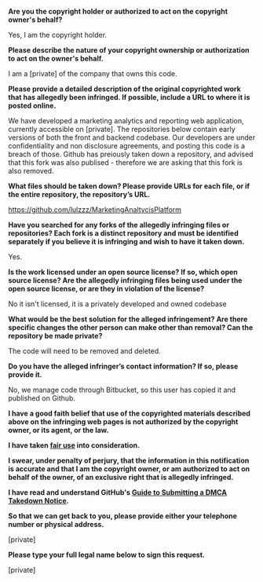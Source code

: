 **Are you the copyright holder or authorized to act on the copyright owner's behalf?**

Yes, I am the copyright holder.

**Please describe the nature of your copyright ownership or authorization to act on the owner's behalf.**

I am a [private] of the company that owns this code.

**Please provide a detailed description of the original copyrighted work that has allegedly been infringed. If possible, include a URL to where it is posted online.**

We have developed a marketing analytics and reporting web application, currently accessible on [private]. The repositories below contain early versions of both the front and backend codebase. Our developers are under confidentiality and non disclosure agreements, and posting this code is a breach of those. Github has preiously taken down a repository, and advised that this fork was also publised - therefore we are asking that this fork is also removed.

**What files should be taken down? Please provide URLs for each file, or if the entire repository, the repository’s URL.**

https://github.com/lulzzz/MarketingAnaltycisPlatform

**Have you searched for any forks of the allegedly infringing files or repositories? Each fork is a distinct repository and must be identified separately if you believe it is infringing and wish to have it taken down.**

Yes.

**Is the work licensed under an open source license? If so, which open source license? Are the allegedly infringing files being used under the open source license, or are they in violation of the license?**

No it isn't licensed, it is a privately developed and owned codebase

**What would be the best solution for the alleged infringement? Are there specific changes the other person can make other than removal? Can the repository be made private?**

The code will need to be removed and deleted.

**Do you have the alleged infringer’s contact information? If so, please provide it.**

No, we manage code through Bitbucket, so this user has copied it and published on Github.

**I have a good faith belief that use of the copyrighted materials described above on the infringing web pages is not authorized by the copyright owner, or its agent, or the law.**

**I have taken <a href="https://www.lumendatabase.org/topics/22">fair use</a> into consideration.**

**I swear, under penalty of perjury, that the information in this notification is accurate and that I am the copyright owner, or am authorized to act on behalf of the owner, of an exclusive right that is allegedly infringed.**

**I have read and understand GitHub's <a href="https://help.github.com/articles/guide-to-submitting-a-dmca-takedown-notice/">Guide to Submitting a DMCA Takedown Notice</a>.**

**So that we can get back to you, please provide either your telephone number or physical address.**

[private]

**Please type your full legal name below to sign this request.**

[private]
